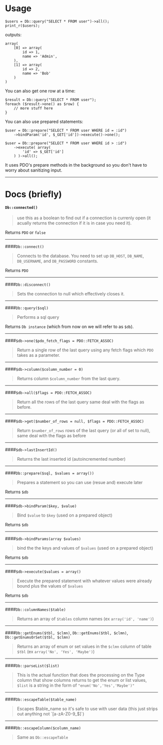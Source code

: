 Usage
===

    $users = Db::query("SELECT * FROM user")->all();
    print_r($users);

outputs:

    array(
        [0] => array(
            id => 1,
            name => 'Admin',
        ),
        [1] => array(
            id => 2,
            name => 'Bob'
        )
    )

You can also get one row at a time:

    $result = Db::query("SELECT * FROM user");
    foreach ($result->one() as $row) {
        // more stuff here
    }

You can also use prepared statements:

    $user = Db::prepare("SELECT * FROM user WHERE id = :id")
        ->bindParam('id', $_GET['id'])->execute()->one();

    $user = Db::prepare("SELECT * FROM user WHERE id > :id")
        ->execute( array(
            'id' => $_GET['id']
        ) )->all();

It uses PDO's prepare methods in the background so you don't have to worry about sanitizing input.

----

Docs (briefly)
===


#### `Db::connected()`
> use this as a boolean to find out if a connection is currenly open (it acually returns the connection if it is in case you need it).

Returns `PDO` or `false`

------

####`Db::connect()` 
> Connects to the database. You need to set up `DB_HOST`, `DB_NAME`, `DB_USERNAME`, and `DB_PASSWORD` constants.

Returns `PDO`

---

####`Db::disconnect()`
> Sets the connection to null which effectively closes it.

----

####`Db::query($sql)`
> Performs a sql query

Returns `Db instance` (which from now on we will refer to as `$db`).

---

####`$db->one($pdo_fetch_flags = PDO::FETCH_ASSOC)`
> Return a single row of the last query using any fetch flags which `PDO` takes as a parameter.

---

####`$db->column($column_number = 0)`
> Returns column `$column_number` from the last query.

---

####`$db->all($flags = PDO::FETCH_ASSOC)`
>Return all the rows of the last query same deal with the flags as before.

----

####`$db->get($number_of_rows = null, $flags = PDO::FETCH_ASSOC)`
>Return `$number_of_rows` rows of the last query (or all of set to null), same deal with the flags as before


----

####`$db->lastInsertId()`
>Returns the last inserted id (autoincremented number)

----

####`Db::prepare($sql, $values = array())`
>Prepares a statement so you can use (resue and) execute later

Returns `$db`

----

####`$db->bindParam($key, $value)`
>Bind `$value` to `$key` (used on a prepared object)

Returns `$db`

----

####`$db->bindParams(array $values)`
>bind the the keys and values of `$values` (used on a prepared object)

Returns `$db`

----

####`$db->execute($values = array()`

>Execute the prepared statement with whatever values were already bound plus the values of `$values`

Returns `$db`

----

####`Db::columnNames($table)`
>Returns an array of `$tables` column names (ex `array('id', 'name')`)


----

####`Db::getEnums($tbl, $clmn)`, `Db::getEnums($tbl, $clmn)`, `Db::getEnumsOrSet($tbl, $clmn)`
> Returns an array of enum or set values in the `$clmn` column of table `$tbl` (ex `array('No', 'Yes', 'Maybe')`)


----

####`Db::parseList($list)`
> This is the actual function that does the processing on the Type column that show columns returns to get the enum or list values, `$list` is a string in the form of `"enum('No','Yes','Maybe')"`

----

####`Db::escapeTable($table_name)`
> Escapes $table_name so it's safe to use with user data (this just strips out anything not `[a-zA-Z0-9_$]`)

----

####`Db::escapeColumn($column_name)`
>Same as `Db::escapeTable`